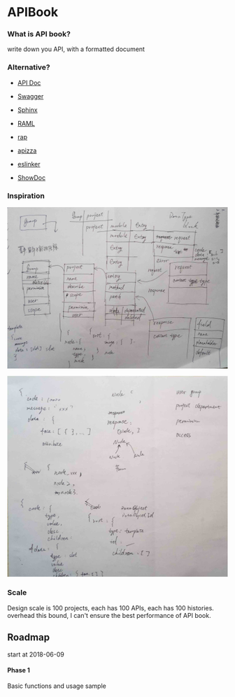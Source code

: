 # APIBook

### What is API book?

write down you API, with a formatted document

### Alternative?

* [API Doc](http://apidocjs.com/)
* [Swagger](https://swagger.io/)
* [Sphinx](http://www.sphinx-doc.org/en/master/)
* [RAML](https://raml.org/)

* [rap](http://rapapi.org/org/index.do)
* [apizza](https://apizza.net/)
* [eslinker](https://www.eolinker.com/#/)

* [ShowDoc](https://www.showdoc.cc/web/#/)

### Inspiration

![image](https://raw.githubusercontent.com/DeronW/apibook/master/images/models.jpg)

![image](https://raw.githubusercontent.com/DeronW/apibook/master/images/structure.jpg)

### Scale

Design scale is 100 projects, each has 100 APIs, each has 100 histories.  overhead this bound, I can't ensure the best performance of API book.

## Roadmap

start at 2018-06-09

#### Phase 1

Basic functions and usage sample